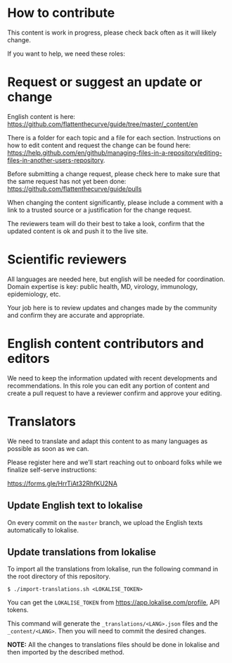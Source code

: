# How to contribute
This content is work in progress, please check back often as it will likely change.

If you want to help, we need these roles:

# Request or suggest an update or change

English content is here: https://github.com/flattenthecurve/guide/tree/master/_content/en

There is a folder for each topic and a file for each section. Instructions on how to edit content and request the change can be found here: https://help.github.com/en/github/managing-files-in-a-repository/editing-files-in-another-users-repository.

Before submitting a change request, please check here to make sure that the same request has not yet been done: https://github.com/flattenthecurve/guide/pulls

When changing the content significantly, please include a comment with a link to a trusted source or a justification for the change request.

The reviewers team will do their best to take a look, confirm that the updated content is ok and push it to the live site.

# Scientific reviewers
All languages are needed here, but english will be needed for coordination. Domain expertise is key: public health, MD, virology, immunology, epidemiology, etc.

Your job here is to review updates and changes made by the community and confirm they are accurate and appropriate.

# English content contributors and editors
We need to keep the information updated with recent developments and recommendations. In this role you can edit any portion of content and create a pull request to have a reviewer confirm and approve your editing.

# Translators
We need to translate and adapt this content to as many languages as possible as soon as we can.

Please register here and we’ll start reaching out to onboard folks while we finalize self-serve instructions:

https://forms.gle/HrrTiAt32RhfKU2NA

## Update English text to lokalise
On every commit on the `master` branch, we upload the English texts automatically to lokalise.

## Update translations from lokalise
To import all the translations from lokalise, run the following command in the root directory of this repository.

```console
$ ./import-translations.sh <LOKALISE_TOKEN>
```

You can get the `LOKALISE_TOKEN` from https://app.lokalise.com/profile, API tokens.

This command will generate the `_translations/<LANG>.json` files and the `_content/<LANG>`. Then you will need to commit the desired changes.

**NOTE:** All the changes to translations files should be done in lokalise and then imported by the described method.
